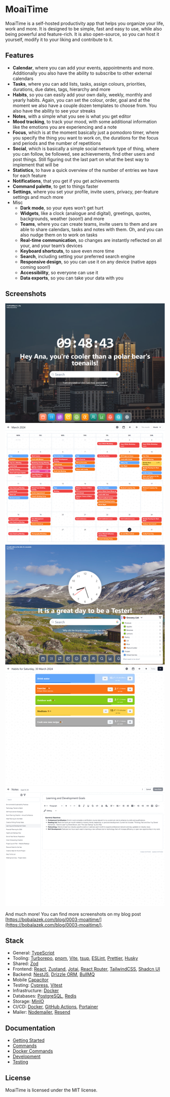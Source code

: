 # MoaiTime

MoaiTime is a self-hosted productivity app that helps you organize your life, work and more. It is designed to be simple, fast and easy to use, while also being powerful and feature-rich. It is also open-source, so you can host it yourself, modify it to your liking and contribute to it.

## Features

- **Calendar**, where you can add your events, appointments and more. Additionally you also have the ability to subscribe to other external calendars
- **Tasks**, where you can add lists, tasks, assign colours, priorities, durations, due dates, tags, hierarchy and more
- **Habits**, so you can easily add your own daily, weekly, monthly and yearly habits. Again, you can set the colour, order, goal and at the moment we also have a couple dozen templates to choose from. You also have the ability to see your streaks
- **Notes**, with a simple what you see is what you get editor
- **Mood tracking**, to track your mood, with some additional information like the emotions you are experiencing and a note
- **Focus**, which is at the moment basically just a pomodoro timer, where you specify the thing you want to work on, the durations for the focus and periods and the number of repetitions
- **Social**, which is basically a simple social network type of thing, where you can follow, be followed, see achievements, find other users and post things. Still figuring out the last part on what the best way to implement that will be
- **Statistics**, to have a quick overview of the number of entries we have for each feature
- **Notifications**, that you get if you get achievements
- **Command palette**, to get to things faster
- **Settings**, where you set your profile, invite users, privacy, per-feature settings and much more
- Misc
  - **Dark mode**, so your eyes won’t get hurt
  - **Widgets**, like a clock (analogue and digital), greetings, quotes, backgrounds, weather (soon!) and more
  - **Teams**, where you can create teams, invite users to them and are able to share calendars, tasks and notes with them. Oh, and you can also nudge them on to work on tasks
  - **Real-time communication**, so changes are instantly reflected on all your, and your team’s devices
  - **Keyboard shortcuts**, to save even more time
  - **Search**, including setting your preferred search engine
  - **Responsive design**, so you can use it on any device (native apps coming soon!)
  - **Accessibility**, so everyone can use it
  - **Data exports**, so you can take your data with you

## Screenshots

![Home Page](./docs/screenshots/home-page.png)
![Calendar - Monthly](./docs/screenshots/calendar-monthly.png)
![Tasks](./docs/screenshots/tasks.png)
![Habits](./docs/screenshots/habits.png)
![Notes](./docs/screenshots/notes.png)

And much more! You can find more screenshots on my blog post [https://bobalazek.com/blog/0003-moaitime/](https://bobalazek.com/blog/0003-moaitime/).

## Stack

- General: [TypeScript](https://www.typescriptlang.org)
- Tooling: [Turborepo](https://turbo.build/repo), [pnpm](https://pnpm.io), [Vite](https://vitejs.dev), [tsup](https://tsup.egoist.sh), [ESLint](https://eslint.org), [Prettier](https://prettier.io), [Husky](https://typicode.github.io/husky)
- Shared: [Zod](https://zod.dev)
- Frontend: [React](https://reactjs.org), [Zustand](https://zustand.surge.sh), [Jotai](https://jotai.org), [React Router](https://reactrouter.com/en/main), [TailwindCSS](https://tailwindcss.com), [Shadcn UI](https://ui.shadcn.com)
- Backend: [NestJS](https://nestjs.com), [Drizzle ORM](https://orm.drizzle.team), [BullMQ](https://docs.bullmq.io)
- Mobile [Capacitor](https://capacitorjs.com)
- Testing: [Cypress](https://www.cypress.io), [Vitest](https://vitest.dev)
- Infrastructure: [Docker](https://www.docker.com)
- Databases: [PostgreSQL](https://www.postgresql.org), [Redis](https://redis.io)
- Storage: [MinIO](https://min.io)
- CI/CD: [Docker](https://www.docker.com), [GitHub Actions](https://github.com/features/actions), [Portainer](https://www.portainer.io)
- Mailer: [Nodemailer](https://nodemailer.com), [Resend](https://resend.com)

## Documentation

- [Getting Started](./docs/GETTING-STARTED.md)
- [Commands](./docs/COMMANDS.md)
- [Docker Commands](./docs/DOCKER-COMMANDS.md)
- [Development](./docs/DEVELOPMENT.md)
- [Testing](./docs/TESTING.md)

## License

MoaiTime is licensed under the MIT license.
